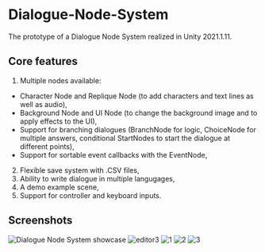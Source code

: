 # Dialogue-Node-System
The prototype of a Dialogue Node System realized in Unity 2021.1.11.

## Core features

1. Multiple nodes available:
  - Character Node and Replique Node (to add characters and text lines as well as audio),
  - Background Node and UI Node (to change the background image and to apply effects to the UI),
  - Support for branching dialogues (BranchNode for logic, ChoiceNode for multiple answers, conditional StartNodes to start the dialogue at different points),
  - Support for sortable event callbacks with the EventNode,
2. Flexible save system with .CSV files,
3. Ability to write dialogue in multiple langugages,
4. A demo example scene,
5. Support for controller and keyboard inputs.

## Screenshots

![Dialogue Node System showcase](https://user-images.githubusercontent.com/23258134/147726251-a60c9ca8-9d50-4e64-8893-0b569b92be1e.gif)
![editor3](https://user-images.githubusercontent.com/23258134/137706033-78c7c607-f85a-4d81-a04a-f38772d946f7.png)
![1](https://user-images.githubusercontent.com/23258134/137706042-a1be5ad6-1ddd-41d1-b99b-a0c6eab11def.png)
![2](https://user-images.githubusercontent.com/23258134/137706050-5f70ee65-9377-4489-a186-c4cbdaf13f31.png)
![3](https://user-images.githubusercontent.com/23258134/137706058-3bb736c3-7ee4-4585-bb43-c95191f2cb99.png)
